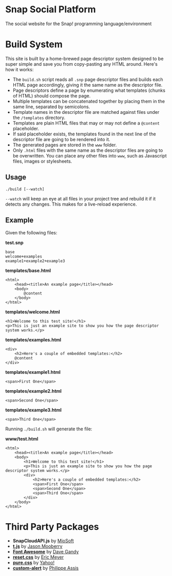 # Snap Social Platform

The social website for the Snap! programming language/environment

# Build System

This site is built by a home-brewed page descriptor system designed to be super simple and save you from copy-pasting any HTML around. Here's how it works:

* The `build.sh` script reads all `.snp` page descriptor files and builds each HTML page accordingly, giving it the same name as the descriptor file.
* Page descriptors define a page by enumerating what templates (chunks of HTML) should compose the page.
* Multiple templates can be concatenated together by placing them in the same line, separated by semicolons.
* Template names in the descriptor file are matched against files under the `/templates` directory.
* Templates are plain HTML files that may or may not define a `@content` placeholder.
* If said placeholder exists, the templates found in the next line of the descriptor file are going to be rendered into it.
* The generated pages are stored in the `www` folder.
* Only `.html` files with the same name as the descriptor files are going to be overwritten. You can place any other files into `www`, such as Javascript files, images or stylesheets.

## Usage

    ./build [--watch]

`--watch` will keep an eye at all files in your project tree and rebuild it if it detects any changes. This makes for a live-reload experience.

## Example

Given the following files:

**test.snp**

    base
    welcome+examples
    example1+example2+example3

**templates/base.html**

    <html>
        <head><title>An example page</title></head>
        <body>
            @content
        </body>
    </html>

**templates/welcome.html**

    <h1>Welcome to this test site!</h1>
    <p>This is just an example site to show you how the page descriptor system works.</p>

**templates/examples.html**

    <div>
        <h2>Here's a couple of embedded templates:</h2>
        @content
    </div>

**templates/example1.html**

    <span>First One</span>

**templates/example2.html**

    <span>Second One</span>

**templates/example3.html**

    <span>Third One</span>

Running `./build.sh` will generate the file:

**www/test.html**

    <html>
        <head><title>An example page</title></head>
        <body>
            <h1>Welcome to this test site!</h1>
            <p>This is just an example site to show you how the page descriptor system works.</p>
            <div>
                <h2>Here's a couple of embedded templates:</h2>
                <span>First One</span>
                <span>Second One</span>
                <span>Third One</span>
            </div>
        </body>
    </html>

# Third Party Packages

* **SnapCloudAPI.js** by [MioSoft](https://www.miosoft.com/)
* **[t.js](https://github.com/jasonmoo/t.js)** by [Jason Mooberry](https://github.com/jasonmoo)
* **[Font Awesome](fontawesome.io)** by [Dave Gandy](https://github.com/davegandy)
* **[reset.css](http://meyerweb.com/eric/tools/css/reset/)** by [Eric Meyer](http://meyerweb.com/)
* **[pure.css](http://purecss.io)** by [Yahoo!](http://yahoo.com)
* **[custom-alert](https://github.com/PhilippeAssis/custom-alert)** by [Philippe Assis](https://github.com/PhilippeAssis)
